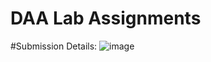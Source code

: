 # DAA Lab Assignments

#Submission Details:
![image](https://user-images.githubusercontent.com/68822024/134333103-54f2370e-5575-4c91-9002-61af004a1e41.png)
